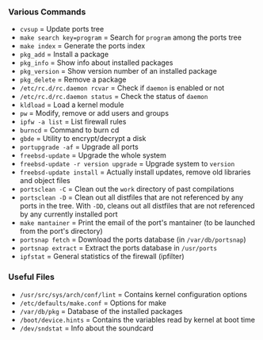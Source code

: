 ### Various Commands

* `cvsup` = Update ports tree
* `make search key=program` = Search for `program` among the ports tree
* `make index` = Generate the ports index
* `pkg_add` = Install a package
* `pkg_info` = Show info about installed packages
* `pkg_version` = Show version number of an installed package
* `pkg_delete` = Remove a package
* `/etc/rc.d/rc.daemon rcvar` = Check if `daemon` is enabled or not
* `/etc/rc.d/rc.daemon status` = Check the status of `daemon`
* `kldload` = Load a kernel module
* `pw` = Modify, remove or add users and groups
* `ipfw -a list` = List firewall rules
* `burncd` = Command to burn cd
* `gbde` = Utility to encrypt/decrypt a disk
* `portupgrade -af` = Upgrade all ports
* `freebsd-update` = Upgrade the whole system
* `freebsd-update -r version upgrade` = Upgrade system to `version`
* `freebsd-update install` = Actually install updates, remove old libraries and object files
* `portsclean -C` = Clean out the `work` directory of past compilations
* `portsclean -D` = Clean out all distfiles that are not referenced by any ports in the tree. With `-DD`, cleans out all distfiles that are not referenced by any currently installed port
* `make mantainer` = Print the email of the port's mantainer (to be launched from the port's directory)
* `portsnap fetch` = Download the ports database (in `/var/db/portsnap`)
* `portsnap extract` = Extract the ports database in `/usr/ports`
* `ipfstat` = General statistics of the firewall (ipfilter)

### Useful Files

* `/usr/src/sys/arch/conf/lint` = Contains kernel configuration options
* `/etc/defaults/make.conf` = Options for make
* `/var/db/pkg` = Database of the installed packages
* `/boot/device.hints` = Contains the variables read by kernel at boot time
* `/dev/sndstat` = Info about the soundcard
